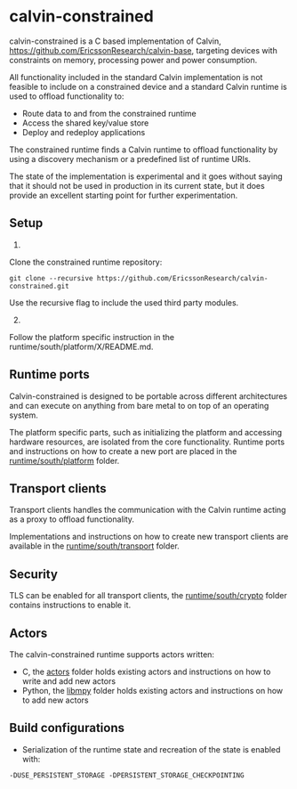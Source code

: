# calvin-constrained

calvin-constrained is a C based implementation of Calvin, https://github.com/EricssonResearch/calvin-base, targeting devices with constraints on memory, processing power and power consumption.

All functionality included in the standard Calvin implementation is not feasible to include on a constrained device and a standard Calvin runtime is used to offload functionality to:

- Route data to and from the constrained runtime
- Access the shared key/value store
- Deploy and redeploy applications

The constrained runtime finds a Calvin runtime to offload functionality by using a discovery mechanism or a predefined list of runtime URIs.

The state of the implementation is experimental and it goes without saying that it should not be used in production in its current state, but it does provide an excellent starting point for further experimentation.

## Setup

1.
Clone the constrained runtime repository:

```
git clone --recursive https://github.com/EricssonResearch/calvin-constrained.git
```

Use the recursive flag to include the used third party modules.

2.
Follow the platform specific instruction in the runtime/south/platform/X/README.md.

## Runtime ports

Calvin-constrained is designed to be portable across different architectures and can execute on anything from bare metal to on top of an operating system.

The platform specific parts, such as initializing the platform and accessing hardware resources, are isolated from the core functionality. Runtime ports and instructions on how to create a new port are placed in the [runtime/south/platform](runtime/south/platform) folder.

## Transport clients

Transport clients handles the communication with the Calvin runtime acting as a proxy to offload functionality.

Implementations and instructions on how to create new transport clients are available in the [runtime/south/transport](runtime/south/transport) folder.

## Security

TLS can be enabled for all transport clients, the [runtime/south/crypto](runtime/south/crypto) folder contains instructions to enable it.

## Actors

The calvin-constrained runtime supports actors written:
- C, the [actors](actors) folder holds existing actors and instructions on how to write and add new actors
- Python, the [libmpy](libmpy) folder holds existing actors and instructions on how to add new actors

## Build configurations

- Serialization of the runtime state and recreation of the state is enabled with:

```
-DUSE_PERSISTENT_STORAGE -DPERSISTENT_STORAGE_CHECKPOINTING
```
